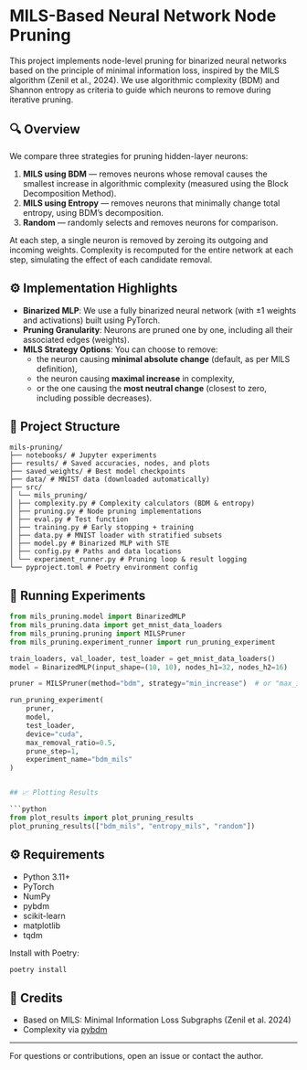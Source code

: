 # MILS-Based Neural Network Node Pruning

This project implements node-level pruning for binarized neural networks based on the principle of minimal information loss, inspired by the MILS algorithm (Zenil et al., 2024). We use algorithmic complexity (BDM) and Shannon entropy as criteria to guide which neurons to remove during iterative pruning.

## 🔍 Overview

We compare three strategies for pruning hidden-layer neurons:

1. **MILS using BDM** — removes neurons whose removal causes the smallest increase in algorithmic complexity (measured using the Block Decomposition Method).
2. **MILS using Entropy** — removes neurons that minimally change total entropy, using BDM’s decomposition.
3. **Random** — randomly selects and removes neurons for comparison.

At each step, a single neuron is removed by zeroing its outgoing and incoming weights. Complexity is recomputed for the entire network at each step, simulating the effect of each candidate removal.

## ⚙️ Implementation Highlights

- **Binarized MLP**: We use a fully binarized neural network (with ±1 weights and activations) built using PyTorch.
- **Pruning Granularity**: Neurons are pruned one by one, including all their associated edges (weights).
- **MILS Strategy Options**: You can choose to remove:
  - the neuron causing **minimal absolute change** (default, as per MILS definition),
  - the neuron causing **maximal increase** in complexity,
  - or the one causing the **most neutral change** (closest to zero, including possible decreases).

## 📁 Project Structure

```
mils-pruning/
├── notebooks/ # Jupyter experiments
├── results/ # Saved accuracies, nodes, and plots
├── saved_weights/ # Best model checkpoints
├── data/ # MNIST data (downloaded automatically)
├── src/
│ └── mils_pruning/
│ ├── complexity.py # Complexity calculators (BDM & entropy)
│ ├── pruning.py # Node pruning implementations
│ ├── eval.py # Test function
│ ├── training.py # Early stopping + training
│ ├── data.py # MNIST loader with stratified subsets
│ ├── model.py # Binarized MLP with STE
│ ├── config.py # Paths and data locations
│ └── experiment_runner.py # Pruning loop & result logging
└── pyproject.toml # Poetry environment config
```

## 🧪 Running Experiments

```python
from mils_pruning.model import BinarizedMLP
from mils_pruning.data import get_mnist_data_loaders
from mils_pruning.pruning import MILSPruner
from mils_pruning.experiment_runner import run_pruning_experiment

train_loaders, val_loader, test_loader = get_mnist_data_loaders()
model = BinarizedMLP(input_shape=(10, 10), nodes_h1=32, nodes_h2=16)

pruner = MILSPruner(method="bdm", strategy="min_increase")  # or "max_increase", "neutral_or_decrease"

run_pruning_experiment(
    pruner,
    model,
    test_loader,
    device="cuda",
    max_removal_ratio=0.5,
    prune_step=1,
    experiment_name="bdm_mils"
)


## 📈 Plotting Results

```python
from plot_results import plot_pruning_results
plot_pruning_results(["bdm_mils", "entropy_mils", "random"])
```

## ⚙️ Requirements

- Python 3.11+
- PyTorch
- NumPy
- pybdm
- scikit-learn
- matplotlib
- tqdm

Install with Poetry:

```bash
poetry install
```

## 🧠 Credits

- Based on MILS: Minimal Information Loss Subgraphs (Zenil et al. 2024)
- Complexity via [pybdm](https://pypi.org/project/pybdm/)

---

For questions or contributions, open an issue or contact the author.
